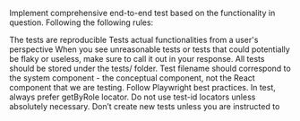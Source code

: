 Implement comprehensive end-to-end test based on the functionality in question. Following the following rules:

The tests are reproducible
Tests actual functionalities from a user's perspective
When you see unreasonable tests or tests that could potentially be flaky or useless, make sure to call it out in your response.
All tests should be stored under the tests/ folder.
Test filename should correspond to the system component - the conceptual component, not the React component that we are testing.
Follow Playwright best practices. In test, always prefer getByRole locator. Do not use test-id locators unless absolutely necessary.
Don’t create new tests unless you are instructed to